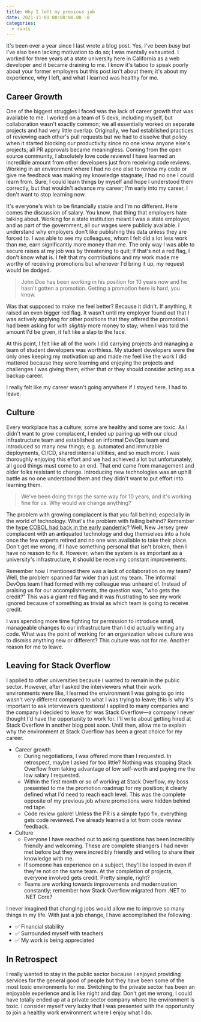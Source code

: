 ```yaml
---
title: Why I left my previous job
date: 2021-11-01 00:00:00.00 -8
categories:
  - rants
---
```


It's been over a year since I last wrote a blog post. Yes, I've been busy but I've also been lacking motivation to do so; I was mentally exhausted. I worked for three years at a state university here in California as a web developer and it became draining to me. I know it's taboo to speak poorly about your former employers but this post isn't about them; it's about my experience, why I left, and what I learned was healthy for me.

## Career Growth

One of the biggest struggles I faced was the lack of career growth that was available to me. I worked on a team of 5 devs, including myself, but collaboration wasn't exactly common; we all essentially worked on separate projects and had very little overlap. Originally, we had established practices of reviewing each other's pull requests but we had to dissolve that policy when it started blocking our productivity since no one knew anyone else's projects; all PR approvals became meaningless. Coming from the open source community, I absolutely love code reviews! I have learned an incredible amount from other developers just from receiving code reviews. Working in an environment where I had no one else to review my code or give me feedback was making my knowledge stagnate; I had no one I could learn from. Sure, I could learn things by myself and hope I understood them correctly, but that wouldn't advance my career; I'm early into my career, I don't want to stop learning now.

It's everyone's wish to be financially stable and I'm no different. Here comes the discussion of salary. You know, that thing that employers hate talking about. Working for a state institution meant I was a state employee, and as part of the government, all our wages were publicly available. I understand why employers don't like publishing this data unless they are forced to. I was able to see my colleagues, whom I felt did a lot less work than me, earn significantly more money than me. The only way I was able to secure raises at my job was by threatening to quit; if that's not a red flag, I don't know what is. I felt that my contributions and my work made me worthy of receiving promotions but whenever I'd bring it up, my request would be dodged.

> John Doe has been working in his position for 10 years now and he hasn't gotten a promotion. Getting a promotion here is hard, you know.

Was that supposed to make me feel better? Because it didn't. If anything, it raised an even bigger red flag. It wasn't until my employer found out that I was actively applying for other positions that they offered the promotion I had been asking for with _slightly_ more money to stay; when I was told the amount I'd be given, it felt like a slap to the face.

At this point, I felt like all of the work I did carrying projects and managing a team of student developers was worthless. My student developers were the only ones keeping my motivation up and made me feel like the work I did mattered because they were learning and enjoying the projects and challenges I was giving them; either that or they should consider acting as a backup career.

I really felt like my career wasn't going anywhere if I stayed here. I had to leave.

## Culture

Every workplace has a culture; some are healthy and some are toxic. As I didn't want to grow complacent, I ended up pairing up with our cloud infrastructure team and established an informal DevOps team and introduced so many new things; e.g. automated and immutable deployments, CI/CD, shared internal utilities, and so much more. I was thoroughly enjoying this effort and we had achieved a lot but unfortunately, all good things must come to an end. That end came from management and older folks resistant to change. Introducing new technologies was an uphill battle as no one understood them and they didn't want to put effort into learning them.

> We've been doing things the same way for 10 years, and it's working fine for us. Why would we change anything?

The problem with growing complacent is that you fall behind; especially in the world of technology. What's the problem with falling behind? Remember the [hype COBOL had back in the early pandemic](https://www.cnbc.com/2020/04/06/new-jersey-seeks-cobol-programmers-to-fix-unemployment-system.html)? Well, New Jersey grew complacent with an antiquated technology and dug themselves into a hole once the few experts retired and no one was available to take their place. Don't get me wrong, if I have something personal that isn't broken, then I have no reason to fix it. However, when the system is as important as a university's infrastructure, it should be receiving constant improvements.

Remember how I mentioned there was a lack of collaboration on my team? Well, the problem spanned far wider than just my team. The informal DevOps team I had formed with my colleague was unheard of. Instead of praising us for our accomplishments, the question was, "who gets the credit?" This was a giant red flag and it was frustrating to see my work ignored because of something as trivial as which team is going to receive credit.

I was spending more time fighting for permission to introduce small, manageable changes to our infrastructure than I did actually writing any code. What was the point of working for an organization whose culture was to dismiss anything new or different? This culture was not for me. Another reason for me to leave.

## Leaving for Stack Overflow

I applied to other universities because I wanted to remain in the public sector. However, after I asked the interviewers what their work environments were like, I learned the environment I was going to go into wasn't very different compared to what I was trying to leave; this is why it's important to ask interviewers questions! I applied to many companies and the company I decided to leave for was Stack Overflow—a company I never thought I'd have the opportunity to work for. I'll write about getting hired at Stack Overflow in another blog post soon. Until then, allow me to explain why the environment at Stack Overflow has been a great choice for my career.

- Career growth
  - During negotiations, I was offered more than I requested. In retrospect, maybe I asked for too little? Nothing was stopping Stack Overflow from taking advantage of low self-worth and paying me the low salary I requested.
  - Within the first month or so of working at Stack Overflow, my boss presented to me the promotion roadmap for my position; it clearly defined what I'd need to reach each level. This was the complete opposite of my previous job where promotions were hidden behind red tape.
  - Code review galore! Unless the PR is a simple typo fix, everything gets code reviewed. I've already learned a lot from code review feedback.
- Culture
  - Everyone I have reached out to asking questions has been incredibly friendly and welcoming. These are complete strangers I had never met before but they were incredibly friendly and willing to share their knowledge with me.
  - If someone has experience on a subject, they'll be looped in even if they're not on the same team. At the completion of projects, everyone involved gets credit. Pretty simple, right?
  - Teams are working towards improvements and modernization constantly; remember how Stack Overflow migrated from .NET to .NET Core?

I never imagined that changing jobs would allow me to improve so many things in my life. With just a job change, I have accomplished the following:

- ✅ Financial stability
- ✅ Surrounded myself with teachers
- ✅ My work is being appreciated

## In Retrospect

I really wanted to stay in the public sector because I enjoyed providing services for the general good of people but they have been some of the most toxic environments for me. Switching to the private sector has been an enjoyable experience and is like night and day. Don't get me wrong, I could have totally ended up at a private sector company where the environment is toxic. I consider myself very lucky that I was presented with the opportunity to join a healthy work environment where I enjoy what I do.
